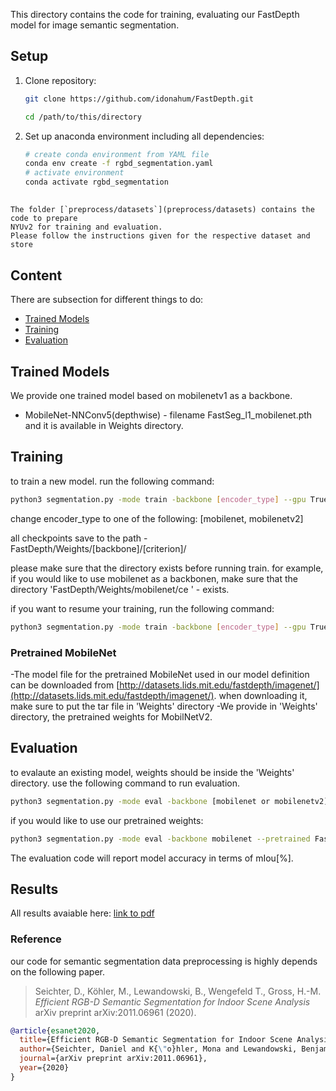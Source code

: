 


This directory contains the code for training, evaluating our FastDepth model for image semantic segmentation. 

 

## Setup

1. Clone repository:
    ```bash
    git clone https://github.com/idonahum/FastDepth.git
   
    cd /path/to/this/directory
    ```

2. Set up anaconda environment including all dependencies:
    ```bash
    # create conda environment from YAML file
    conda env create -f rgbd_segmentation.yaml
    # activate environment
    conda activate rgbd_segmentation
    ```

## 

    The folder [`preprocess/datasets`](preprocess/datasets) contains the code to prepare
    NYUv2 for training and evaluation. 
    Please follow the instructions given for the respective dataset and store 
  

## Content
There are subsection for different things to do:
- [Trained Models](#trained_models)
- [Training](#training)
- [Evaluation](#evaluation)

## Trained Models ##
  We provide one trained model based on mobilenetv1 as a backbone.
  - MobileNet-NNConv5(depthwise) - filename FastSeg_l1_mobilenet.pth and it is available in Weights directory. 

## Training ##
to train a new model. run the following command:
```bash
python3 segmentation.py -mode train -backbone [encoder_type] --gpu True
```
change encoder_type to one of the following: [mobilenet, mobilenetv2]


all checkpoints save to the path - FastDepth/Weights/[backbone]/[criterion]/

please make sure that the directory exists before running train. for example, if you would like to use mobilenet as a backbonen, make sure that the directory 'FastDepth/Weights/mobilenet/ce ' - exists.

if you want to resume your training, run the following command:
```bash
python3 segmentation.py -mode train -backbone [encoder_type] --gpu True --resume [path_to_checkpoint]
```
### Pretrained MobileNet ###

-The model file for the pretrained MobileNet used in our model definition can be downloaded from [http://datasets.lids.mit.edu/fastdepth/imagenet/](http://datasets.lids.mit.edu/fastdepth/imagenet/).
when downloading it, make sure to put the tar file in 'Weights' directory
-We provide in 'Weights' directory, the pretrained weights for MobilNetV2.
## Evaluation ##

to evalaute an existing model, weights should be inside the 'Weights' directory. use the following command to run evaluation.

```bash
python3 segmentation.py -mode eval -backbone [mobilenet or mobilenetv2] --pretrained [model_weights_filename] --gpu True
```
if you would like to use our pretrained weights:
```bash
python3 segmentation.py -mode eval -backbone mobilenet --pretrained FastSeg_l1_mobilenet.pth --gpu True
```
The evaluation code will report model accuracy in terms of mIou[%].



## Results

All results avaiable here: [link to pdf](https://drive.google.com/file/d/1Ws-wl00jpNyFQzDz-7gIQf0yQPuOQLur/view?usp=sharing)

### Reference 
our code for semantic segmentation data preprocessing is highly depends on the following paper.

>Seichter, D., Köhler, M., Lewandowski, B., Wengefeld T., Gross, H.-M.
*Efficient RGB-D Semantic Segmentation for Indoor Scene Analysis*
arXiv preprint arXiv:2011.06961 (2020).

```bibtex
@article{esanet2020,
  title={Efficient RGB-D Semantic Segmentation for Indoor Scene Analysis},
  author={Seichter, Daniel and K{\"o}hler, Mona and Lewandowski, Benjamin and Wengefeld, Tim and Gross, Horst-Michael},
  journal={arXiv preprint arXiv:2011.06961},
  year={2020}
}
```
